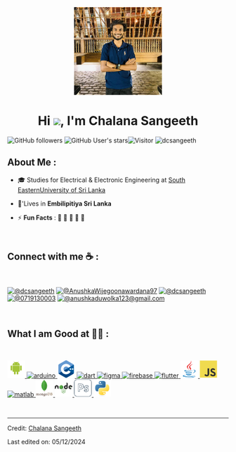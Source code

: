 <div align="center" width="50">
    <img  src="./profilePic.jpg" width="200"/>
</div>
<h1 align="center">Hi <img src="https://media.giphy.com/media/hvRJCLFzcasrR4ia7z/giphy.gif" width="35">, I'm Chalana Sangeeth</h1>

![GitHub followers](https://img.shields.io/github/followers/dcsangeeth?style=social) ![GitHub User's stars](https://img.shields.io/github/stars/dcsangeeth?style=social)![Visitor](https://visitor-badge.laobi.icu/badge?page_id=dcsangeeth97.repoName) <img src="https://komarev.com/ghpvc/?username=dcsangeeth" alt="dcsangeeth" />

## About Me :


- 🎓 Studies for Electrical & Electronic Engineering at [South EasternUniversity of Sri Lanka](https://seu.ac.lk/)

- 🏡'Lives in **Embilipitiya Sri Lanka**
- ⚡ **Fun Facts** : 🍕 🏉 🏏 🎥 🚞

<br>

## Connect with me ☕ :

<br>

[![@dcsangeeth](https://img.icons8.com/fluency/48/000000/instagram-new.png "@dcsangeeth")](https://www.instagram.com/anushkawijegoonawardana97/) [![@AnushkaWijegoonawardana97](https://img.icons8.com/fluency/48/000000/facebook.png "@dcsangeeth")](https://www.facebook.com/dcsangeeth) [![@dcsangeeth](https://img.icons8.com/fluency/48/000000/linkedin.png "@dcsangeeth")](https://www.linkedin.com/in/dcsangeeth/) [![@0719130003](https://img.icons8.com/fluency/48/000000/phone-disconnected.png "@0719130003")](tel:0719130003) [![@anushkaduwolka123@gmail.com](https://img.icons8.com/fluency/48/000000/apple-mail.png "@dcsangeeth@gmail.com")](dcsangeeth@gmail.com)

<br>

## What I am Good at 🧑‍💻 :

<br>
<p align="left"> <a href="https://developer.android.com" target="_blank" rel="noreferrer"> <img src="https://raw.githubusercontent.com/devicons/devicon/master/icons/android/android-original-wordmark.svg" alt="android" width="40" height="40"/> </a> <a href="https://www.arduino.cc/" target="_blank" rel="noreferrer"> <img src="https://cdn.worldvectorlogo.com/logos/arduino-1.svg" alt="arduino" width="40" height="40"/> </a> <a href="https://www.w3schools.com/cpp/" target="_blank" rel="noreferrer"> <img src="https://raw.githubusercontent.com/devicons/devicon/master/icons/cplusplus/cplusplus-original.svg" alt="cplusplus" width="40" height="40"/> </a> <a href="https://dart.dev" target="_blank" rel="noreferrer"> <img src="https://www.vectorlogo.zone/logos/dartlang/dartlang-icon.svg" alt="dart" width="40" height="40"/> </a> <a href="https://www.figma.com/" target="_blank" rel="noreferrer"> <img src="https://www.vectorlogo.zone/logos/figma/figma-icon.svg" alt="figma" width="40" height="40"/> </a> <a href="https://firebase.google.com/" target="_blank" rel="noreferrer"> <img src="https://www.vectorlogo.zone/logos/firebase/firebase-icon.svg" alt="firebase" width="40" height="40"/> </a> <a href="https://flutter.dev" target="_blank" rel="noreferrer"> <img src="https://www.vectorlogo.zone/logos/flutterio/flutterio-icon.svg" alt="flutter" width="40" height="40"/> </a> <a href="https://www.java.com" target="_blank" rel="noreferrer"> <img src="https://raw.githubusercontent.com/devicons/devicon/master/icons/java/java-original.svg" alt="java" width="40" height="40"/> </a> <a href="https://developer.mozilla.org/en-US/docs/Web/JavaScript" target="_blank" rel="noreferrer"> <img src="https://raw.githubusercontent.com/devicons/devicon/master/icons/javascript/javascript-original.svg" alt="javascript" width="40" height="40"/> </a> <a href="https://www.mathworks.com/" target="_blank" rel="noreferrer"> <img src="https://upload.wikimedia.org/wikipedia/commons/2/21/Matlab_Logo.png" alt="matlab" width="40" height="40"/> </a> <a href="https://www.mongodb.com/" target="_blank" rel="noreferrer"> <img src="https://raw.githubusercontent.com/devicons/devicon/master/icons/mongodb/mongodb-original-wordmark.svg" alt="mongodb" width="40" height="40"/> </a> <a href="https://nodejs.org" target="_blank" rel="noreferrer"> <img src="https://raw.githubusercontent.com/devicons/devicon/master/icons/nodejs/nodejs-original-wordmark.svg" alt="nodejs" width="40" height="40"/> </a> <a href="https://www.photoshop.com/en" target="_blank" rel="noreferrer"> <img src="https://raw.githubusercontent.com/devicons/devicon/master/icons/photoshop/photoshop-line.svg" alt="photoshop" width="40" height="40"/> </a> <a href="https://www.python.org" target="_blank" rel="noreferrer"> <img src="https://raw.githubusercontent.com/devicons/devicon/master/icons/python/python-original.svg" alt="python" width="40" height="40"/> </a> </p>
<br>


---

Credit: [Chalana Sangeeth](https://github.com/dcsangeeth)

Last edited on: 05/12/2024
